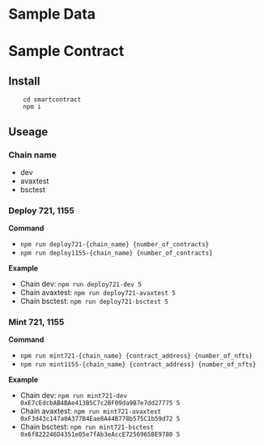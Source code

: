 # Sample Data

# Sample Contract
## Install
```
    cd smartcontract
    npm i
```
## Useage
### Chain name
* dev
* avaxtest
* bsctest

### Deploy 721, 1155
**Command**
* ```npm run deploy721-{chain_name} {number_of_contracts}```
* ```npm run deploy1155-{chain_name} {number_of_contracts}```

**Example**
* Chain dev:
    ```npm run deploy721-dev 5```
* Chain avaxtest:
    ```npm run deploy721-avaxtest 5```
* Chain bsctest:
    ```npm run deploy721-bsctest 5```

### Mint 721, 1155
**Command** 
* ```npm run mint721-{chain_name} {contract_address} {number_of_nfts}```
* ```npm run mint1155-{chain_name} {contract_address} {number_of_nfts}```

**Example**
* Chain dev: 
    ```npm run mint721-dev 0xE7cEdcbAB4BAe413B5C7c2BF09da9B7e7dd27775 5```
* Chain avaxtest:
        ```npm run mint721-avaxtest 0xF3d43c147a0A377B4Eae8A44B778b575C1b59d72 5```
* Chain bsctest:
    ```npm run mint721-bsctest 0x6f822246D4351e05e7fAb3eAccE7256965BE9780 5```
